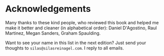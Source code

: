 <br><br><br><br><br><br>

# Acknowledgements

Many thanks to these kind people, who reviewed this book and helped me make it better and cleaner (in alphabetical order): Daniel D'Agostino, Raul Martinez, Megan Sanders, Graham Spaulding.

Want to see your name in this list in the next edition? Just send your thoughts to `silas@silasreinagel.com`. I reply to all emails.

